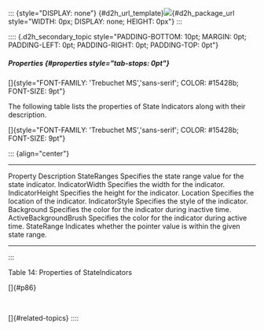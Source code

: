 ::: {style="DISPLAY: none"}
[](ms-xhelp:///?Id=d2h_url_template){#d2h_url_template}![](!package_url!){#d2h_package_url style="WIDTH: 0px; DISPLAY: none; HEIGHT: 0px"}
:::

:::: {.d2h_secondary_topic style="PADDING-BOTTOM: 10pt; MARGIN: 0pt; PADDING-LEFT: 0pt; PADDING-RIGHT: 0pt; PADDING-TOP: 0pt"}
##### Properties {#properties style="tab-stops: 0pt"}

[]{style="FONT-FAMILY: 'Trebuchet MS','sans-serif'; COLOR: #15428b; FONT-SIZE: 9pt"} 

The following table lists the properties of State Indicators along with their description.

[]{style="FONT-FAMILY: 'Trebuchet MS','sans-serif'; COLOR: #15428b; FONT-SIZE: 9pt"} 

::: {align="center"}
  ----------------------- ----------------------------------------------------------------------
  Property                Description
  StateRanges             Specifies the state range value for the state indicator.
  IndicatorWidth          Specifies the width for the indicator.
  IndicatorHeight         Specifies the height for the indicator.
  Location                Specifies the location of the indicator.
  IndicatorStyle          Specifies the style of the indicator.
  Background              Specifies the color for the indicator during inactive time.
  ActiveBackgroundBrush   Specifies the color for the indicator during active time.
  StateRange              Indicates whether the pointer value is within the given state range.
  ----------------------- ----------------------------------------------------------------------
:::

Table 14: Properties of StateIndicators

[]{#p86} 

 

[]{#related-topics}
::::
